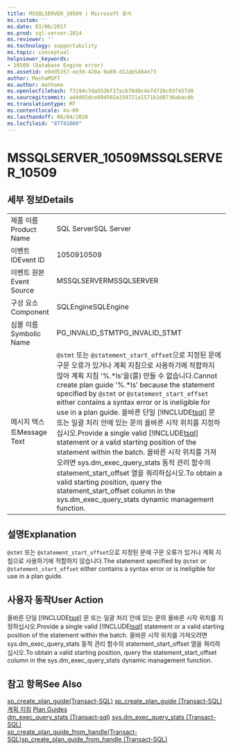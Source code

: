 ```yaml
---
title: MSSQLSERVER_10509 | Microsoft 문서
ms.custom: ''
ms.date: 03/06/2017
ms.prod: sql-server-2014
ms.reviewer: ''
ms.technology: supportability
ms.topic: conceptual
helpviewer_keywords:
- 10509 (Database Engine error)
ms.assetid: e9dd5357-ee3d-420a-9a89-d12ab5404e73
author: MashaMSFT
ms.author: mathoma
ms.openlocfilehash: 73194c7da553bf27acb78d8c4e7d71bc93f457d0
ms.sourcegitcommit: ad4d92dce894592a259721a1571b1d8736abacdb
ms.translationtype: MT
ms.contentlocale: ko-KR
ms.lasthandoff: 08/04/2020
ms.locfileid: "87741060"
---
```

# <a name="mssqlserver_10509"></a><span data-ttu-id="82708-102">MSSQLSERVER_10509</span><span class="sxs-lookup"><span data-stu-id="82708-102">MSSQLSERVER_10509</span></span>
    
## <a name="details"></a><span data-ttu-id="82708-103">세부 정보</span><span class="sxs-lookup"><span data-stu-id="82708-103">Details</span></span>  
  
|||  
|-|-|  
|<span data-ttu-id="82708-104">제품 이름</span><span class="sxs-lookup"><span data-stu-id="82708-104">Product Name</span></span>|<span data-ttu-id="82708-105">SQL Server</span><span class="sxs-lookup"><span data-stu-id="82708-105">SQL Server</span></span>|  
|<span data-ttu-id="82708-106">이벤트 ID</span><span class="sxs-lookup"><span data-stu-id="82708-106">Event ID</span></span>|<span data-ttu-id="82708-107">10509</span><span class="sxs-lookup"><span data-stu-id="82708-107">10509</span></span>|  
|<span data-ttu-id="82708-108">이벤트 원본</span><span class="sxs-lookup"><span data-stu-id="82708-108">Event Source</span></span>|<span data-ttu-id="82708-109">MSSQLSERVER</span><span class="sxs-lookup"><span data-stu-id="82708-109">MSSQLSERVER</span></span>|  
|<span data-ttu-id="82708-110">구성 요소</span><span class="sxs-lookup"><span data-stu-id="82708-110">Component</span></span>|<span data-ttu-id="82708-111">SQLEngine</span><span class="sxs-lookup"><span data-stu-id="82708-111">SQLEngine</span></span>|  
|<span data-ttu-id="82708-112">심볼 이름</span><span class="sxs-lookup"><span data-stu-id="82708-112">Symbolic Name</span></span>|<span data-ttu-id="82708-113">PG_INVALID_STMT</span><span class="sxs-lookup"><span data-stu-id="82708-113">PG_INVALID_STMT</span></span>|  
|<span data-ttu-id="82708-114">메시지 텍스트</span><span class="sxs-lookup"><span data-stu-id="82708-114">Message Text</span></span>|<span data-ttu-id="82708-115">`@stmt` 또는 `@statement_start_offset`으로 지정된 문에 구문 오류가 있거나 계획 지침으로 사용하기에 적합하지 않아 계획 지침 '%.\*ls'을(를) 만들 수 없습니다.</span><span class="sxs-lookup"><span data-stu-id="82708-115">Cannot create plan guide '%.\*ls' because the statement specified by `@stmt` or `@statement_start_offset` either contains a syntax error or is ineligible for use in a plan guide.</span></span> <span data-ttu-id="82708-116">올바른 단일 [!INCLUDE[tsql](../../includes/tsql-md.md)] 문 또는 일괄 처리 안에 있는 문의 올바른 시작 위치를 지정하십시오.</span><span class="sxs-lookup"><span data-stu-id="82708-116">Provide a single valid [!INCLUDE[tsql](../../includes/tsql-md.md)] statement or a valid starting position of the statement within the batch.</span></span> <span data-ttu-id="82708-117">올바른 시작 위치를 가져오려면 sys.dm_exec_query_stats 동적 관리 함수의 statement_start_offset 열을 쿼리하십시오.</span><span class="sxs-lookup"><span data-stu-id="82708-117">To obtain a valid starting position, query the statement_start_offset column in the sys.dm_exec_query_stats dynamic management function.</span></span>|  
  
## <a name="explanation"></a><span data-ttu-id="82708-118">설명</span><span class="sxs-lookup"><span data-stu-id="82708-118">Explanation</span></span>  
 <span data-ttu-id="82708-119">`@stmt` 또는 `@statement_start_offset`으로 지정된 문에 구문 오류가 있거나 계획 지침으로 사용하기에 적합하지 않습니다.</span><span class="sxs-lookup"><span data-stu-id="82708-119">The statement specified by `@stmt` or `@statement_start_offset` either contains a syntax error or is ineligible for use in a plan guide.</span></span>  
  
## <a name="user-action"></a><span data-ttu-id="82708-120">사용자 동작</span><span class="sxs-lookup"><span data-stu-id="82708-120">User Action</span></span>  
 <span data-ttu-id="82708-121">올바른 단일 [!INCLUDE[tsql](../../includes/tsql-md.md)] 문 또는 일괄 처리 안에 있는 문의 올바른 시작 위치를 지정하십시오.</span><span class="sxs-lookup"><span data-stu-id="82708-121">Provide a single valid [!INCLUDE[tsql](../../includes/tsql-md.md)] statement or a valid starting position of the statement within the batch.</span></span> <span data-ttu-id="82708-122">올바른 시작 위치를 가져오려면 sys.dm_exec_query_stats 동적 관리 함수의 statement_start_offset 열을 쿼리하십시오.</span><span class="sxs-lookup"><span data-stu-id="82708-122">To obtain a valid starting position, query the statement_start_offset column in the sys.dm_exec_query_stats dynamic management function.</span></span>  
  
## <a name="see-also"></a><span data-ttu-id="82708-123">참고 항목</span><span class="sxs-lookup"><span data-stu-id="82708-123">See Also</span></span>  
 <span data-ttu-id="82708-124">[sp_create_plan_guide&#40;Transact-SQL&#41;](/sql/relational-databases/system-stored-procedures/sp-create-plan-guide-transact-sql) </span><span class="sxs-lookup"><span data-stu-id="82708-124">[sp_create_plan_guide &#40;Transact-SQL&#41;](/sql/relational-databases/system-stored-procedures/sp-create-plan-guide-transact-sql) </span></span>  
 <span data-ttu-id="82708-125">[계획 지침](../performance/plan-guides.md) </span><span class="sxs-lookup"><span data-stu-id="82708-125">[Plan Guides](../performance/plan-guides.md) </span></span>  
 <span data-ttu-id="82708-126">[dm_exec_query_stats &#40;Transact-sql&#41;](/sql/relational-databases/system-dynamic-management-views/sys-dm-exec-query-stats-transact-sql) </span><span class="sxs-lookup"><span data-stu-id="82708-126">[sys.dm_exec_query_stats &#40;Transact-SQL&#41;](/sql/relational-databases/system-dynamic-management-views/sys-dm-exec-query-stats-transact-sql) </span></span>  
 [<span data-ttu-id="82708-127">sp_create_plan_guide_from_handle&#40;Transact-SQL&#41;</span><span class="sxs-lookup"><span data-stu-id="82708-127">sp_create_plan_guide_from_handle &#40;Transact-SQL&#41;</span></span>](/sql/relational-databases/system-stored-procedures/sp-create-plan-guide-from-handle-transact-sql)  
  
  
